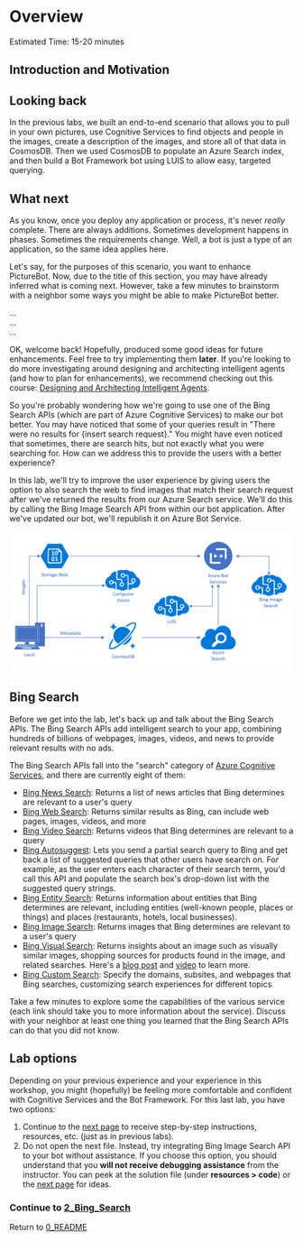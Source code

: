 # Overview

Estimated Time: 15-20 minutes

## Introduction and Motivation

## Looking back

In the previous labs, we built an end-to-end scenario that allows you to pull in your own pictures, use Cognitive Services to find objects and people in the images, create a description of the images, and store all of that data in CosmosDB. Then we used CosmosDB to populate an Azure Search index, and then build a Bot Framework bot using LUIS to allow easy, targeted querying.

## What next

As you know, once you deploy any application or process, it's never *really* complete. There are always additions. Sometimes development happens in phases. Sometimes the requirements change. Well, a bot is just a type of an application, so the same idea applies here.  

Let's say, for the purposes of this scenario, you want to enhance PictureBot. Now, due to the title of this section, you may have already inferred what is coming next. However, take a few minutes to brainstorm with a neighbor some ways you might be able to make PictureBot better.  

...  
...  
...  

OK, welcome back! Hopefully, produced some good ideas for future enhancements. Feel free to try implementing them **later**. If you're looking to do more investigating around designing and architecting intelligent agents (and how to plan for enhancements), we recommend checking out this course: [Designing and Architecting Intelligent Agents](https://aka.ms/daaia).  

So you're probably wondering how we're going to use one of the Bing Search APIs (which are part of Azure Cognitive Services) to make our bot better. You may have noticed that some of your queries result in "There were no results for {insert search request}." You might have even noticed that sometimes, there are search hits, but not exactly what you were searching for. How can we address this to provide the users with a better experience?  

In this lab, we'll try to improve the user experience by giving users the option to also search the web to find images that match their search request after we've returned the results from our Azure Search service. We'll do this by calling the Bing Image Search API from within our bot application. After we've updated our bot, we'll republish it on Azure Bot Service.  

![Architecture Diagram Phase 2](./resources/assets/AI_Immersion_Arch_Bing.png)

## Bing Search

Before we get into the lab, let's back up and talk about the Bing Search APIs. The Bing Search APIs add intelligent search to your app, combining hundreds of billions of webpages, images, videos, and news to provide relevant results with no ads.  

The Bing Search APIs fall into the "search" category of [Azure Cognitive Services](https://docs.microsoft.com/en-us/azure/cognitive-services/), and there are currently eight of them:  

* [Bing News Search](https://docs.microsoft.com/en-us/azure/cognitive-services/bing-news-search/search-the-web): Returns a list of news articles that Bing determines are relevant to a user's query
* [Bing Web Search](https://docs.microsoft.com/en-us/azure/cognitive-services/bing-web-search/overview): Returns similar results as Bing, can include web pages, images, videos, and more
* [Bing Video Search](https://docs.microsoft.com/en-us/azure/cognitive-services/Bing-Video-Search/search-the-web): Returns videos that Bing determines are relevant to a query
* [Bing Autosuggest](https://docs.microsoft.com/en-us/azure/cognitive-services/Bing-Autosuggest/get-suggested-search-terms): Lets you send a partial search query to Bing and get back a list of suggested queries that other users have search on. For example, as the user enters each character of their search term, you'd call this API and populate the search box's drop-down list with the suggested query strings.
* [Bing Entity Search](https://docs.microsoft.com/en-us/azure/cognitive-services/bing-entities-search/search-the-web): Returns information about entities that Bing determines are relevant, including entities (well-known people, places or things) and places (restaurants, hotels, local businesses).
* [Bing Image Search](https://docs.microsoft.com/en-us/azure/cognitive-services/bing-image-search/overview): Returns images that Bing determines are relevant to a user's query
* [Bing Visual Search](https://docs.microsoft.com/en-us/azure/cognitive-services/bing-visual-search/overview): Returns insights about an image such as visually similar images, shopping sources for products found in the image, and related searches. Here's a [blog post](https://azure.microsoft.com/en-us/blog/bing-visual-search-and-entity-search-apis-for-video-apps/) and [video](https://www.youtube.com/watch?time_continue=1&v=fj1BX2INbZE) to learn more.
* [Bing Custom Search](https://docs.microsoft.com/en-us/azure/cognitive-services/bing-custom-search/overview): Specify the domains, subsites, and webpages that Bing searches, customizing search experiences for different topics  

Take a few minutes to explore some the capabilities of the various service (each link should take you to more information about the service). Discuss with your neighbor at least one thing you learned that the Bing Search APIs can do that you did not know.  

## Lab options  

Depending on your previous experience and your experience in this workshop, you might (hopefully) be feeling more comfortable and confident with Cognitive Services and the Bot Framework. For this last lab, you have two options:

1. Continue to the [next page](./2_Bing_Search.md) to receive step-by-step instructions, resources, etc. (just as in previous labs).
2. Do not open the next file. Instead, try integrating Bing Image Search API to your bot without assistance. If you choose this option, you should understand that you **will not receive debugging assistance** from the instructor. You can peek at the solution file (under **resources > code**) or the [next page](./2_Bing_Search.md) for ideas.  

### Continue to [2_Bing_Search](./2_Bing_Search.md)

Return to [0_README](0_README.md)